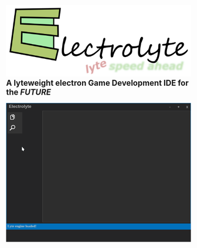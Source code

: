 ![Banner Image](/img/banner.png)
A lyteweight electron Game Development **IDE** for the _FUTURE_
-
![Electrolyte Screenshot](/screens/Electrolyte.png)
